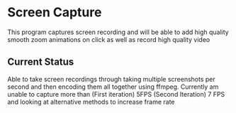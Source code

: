 # Screen Capture

This program captures screen recording and will be able to add high quality smooth zoom animations on click as well as record high quality video

## Current Status

Able to take screen recordings through taking multiple screenshots per second and then encoding them all together using ffmpeg. Currently am unable to capture more than (First iteration) 5FPS (Second Iteration) 7 FPS and looking at alternative methods to increase frame rate
